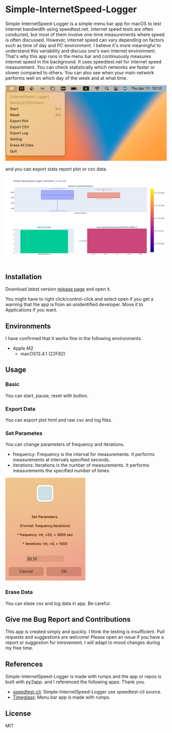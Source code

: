 # Simple-InternetSpeed-Logger

Simple-InternetSpeed-Logger is a simple menu bar app for macOS to test internet bandwidth using speedtest.net.
Internet speed tests are often conducted, but most of them involve one-time measurements where speed is often discussed. However, internet speed can vary depending on factors such as time of day and PC environment. I believe it's more meaningful to understand this variability and discuss one's own internet environment. That's why this app runs in the menu bar and continuously measures internet speed in the background. It uses speedtest.net for internet speed measurement.
You can check statistically which networks are faster or slower compared to others. You can also see when your main network performs well on which day of the week and at what time.

![Screenshot1](img/Screenshot1.png)

and you can export stats report plot or csv data.

![newplot](img/newplot.png)

## Installation

Download latest version [release page](https://github.com/rauta0127/Simple-InternetSpeed-Logger/releases) and open it.

You might have to right click/control-click and select open if you get a warning that the app is from an unidentified developer. Move it to Applications if you want.

## Environments
I have confirmed that it works fine in the following environments.

- Apple M2
    - macOS13.4.1 (22F82)

## Usage

### Basic
You can start, pause, reset with button.

### Export Data
You can export plot html and raw csv and log files.

### Set Parametes
You can change parameters of frequency and iterations.
- frequency: Frequency is the interval for measurements. It performs measurements at intervals specified seconds.
- iterations: Iterations is the number of measurements. It performs measurements the specified number of times.

![Screenshot4](img/Screenshot4.png)

### Erase Data
You can elase csv and log data in app. Be careful.

## Give me Bug Report and Contributions
This app is created simply and quickly. I think the testing is insufficient. Pull requests and suggestions are welcome! Please open an issue if you have a report or suggestion for imrovement. I will adapt to mood changes during my free time.

## References
Simple-InternetSpeed-Logger is made with rumps and the app or repos is built with py2app.
and I referenced the following apps. Thank you.

- [speedtest-cli](https://github.com/sivel/speedtest-cli): Simple-InternetSpeed-Logger use speedtest-cli source.
- [Timeglass](https://github.com/mountwebs/timeglass?tab=readme-ov-file): Menu bar app is made with rumps. 



## License
MIT